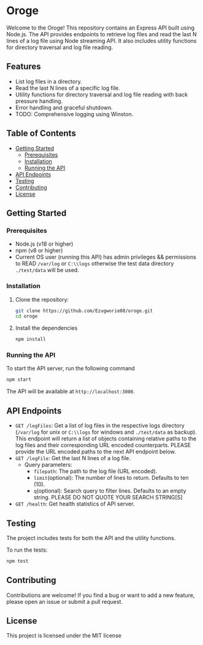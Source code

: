 # Oroge

Welcome to the Oroge! This repository contains an Express API built using Node.js. The API provides endpoints to retrieve log files and read the last N lines of a log file using Node streaming API. It also includes utility functions for directory traversal and log file reading.

## Features

- List log files in a directory.
- Read the last N lines of a specific log file.
- Utility functions for directory traversal and log file reading with back pressure handling.
- Error handling and graceful shutdown.
- TODO: Comprehensive logging using Winston.

## Table of Contents

- [Getting Started](#getting-started)
  - [Prerequisites](#prerequisites)
  - [Installation](#installation)
  - [Running the API](#running-the-api)
- [API Endpoints](#api-endpoints)
- [Testing](#testing)
- [Contributing](#contributing)
- [License](#license)

## Getting Started

### Prerequisites

- Node.js (v18 or higher)
- npm (v8 or higher)
- Current OS user (running this API) has admin privileges && permissions to READ `/var/log` or `C:\\logs` otherwise the test data directory `./test/data` will be used.

### Installation

1. Clone the repository:

   ```bash
   git clone https://github.com/Ezugworie08/oroge.git
   cd oroge
   ```
2. Install the dependencies

   ```bash
   npm install
   ``` 

### Running the API

To start the API server, run the following command

```bash
npm start
```

The API will be available at `http://localhost:3000`. 

## API Endpoints

- `GET /logFiles`: Get a list of log files in the respective logs directory (`/var/log` for unix or `C:\\logs` for windows and `./test/data` as backup). 
      This endpoint will return a list of objects containing relative paths to the log files and their corresponding URL encoded counterparts. 
      PLEASE provide the URL encoded paths to the next API endpoint below.
- `GET /logFile`: Get the last N lines of a log file. 
    - Query parameters:
        - `filepath`: The path to the log file (URL encoded).
        - `limit`(optional): The number of lines to return. Defaults to ten (10).
        - `q`(optional): Search query to filter lines. Defaults to an empty string. PLEASE DO NOT QUOTE YOUR SEARCH STRING[S] 
- `GET /health`: Get health statistics of API server.
   
## Testing

The project includes tests for both the API and the utility functions. 

To run the tests: 
```bash
npm test
```

## Contributing

Contributions are welcome! If you find a bug or want to add a new feature, please open an issue or submit a pull request. 


## License

This project is licensed under the MIT license

